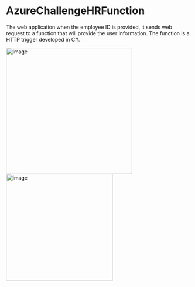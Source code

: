 # AzureChallengeHRFunction

The web application when the employee ID is provided, it sends web request to a function that will provide the user information. The function is a HTTP trigger developed in C#.

<img width="344" alt="image" src="https://user-images.githubusercontent.com/26937060/194507659-94463bcb-9074-4808-8164-ec5f58f31b1f.png">

<img width="291" alt="image" src="https://user-images.githubusercontent.com/26937060/194507680-c6b15daa-18dd-4c05-9eac-aa5cc79ab387.png">


